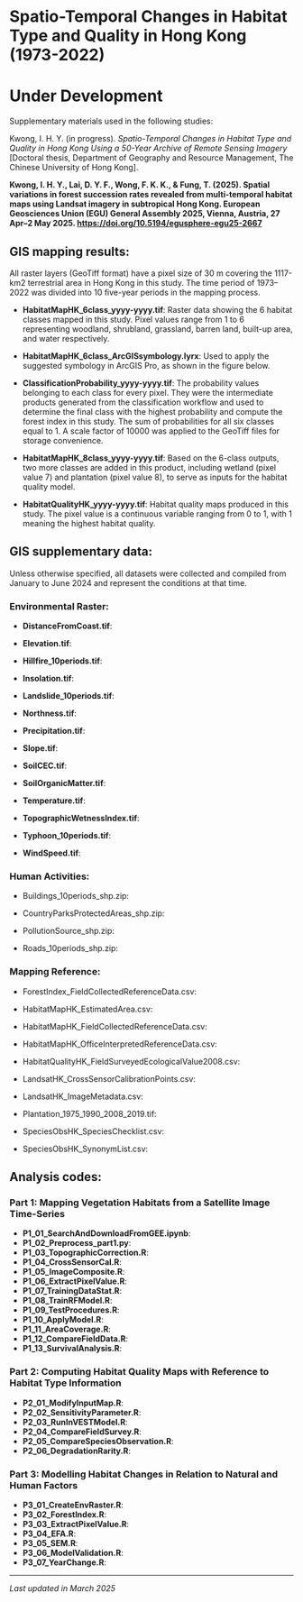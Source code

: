 # Spatio-Temporal Changes in Habitat Type and Quality in Hong Kong (1973-2022)

# Under Development

Supplementary materials used in the following studies:

Kwong, I. H. Y. (in progress). *Spatio-Temporal Changes in Habitat Type and Quality in Hong Kong Using a 50-Year Archive of Remote Sensing Imagery* [Doctoral thesis, Department of Geography and Resource Management, The Chinese University of Hong Kong].

**Kwong, I. H. Y., Lai, D. Y. F., Wong, F. K. K., & Fung, T. (2025). Spatial variations in forest succession rates revealed from multi-temporal habitat maps using Landsat imagery in subtropical Hong Kong. European Geosciences Union (EGU) General Assembly 2025, Vienna, Austria, 27 Apr–2 May 2025. https://doi.org/10.5194/egusphere-egu25-2667**


## GIS mapping results:

All raster layers (GeoTiff format) have a pixel size of 30 m covering the 1117-km2 terrestrial area in Hong Kong in this study. The time period of 1973–2022 was divided into 10 five-year periods in the mapping process.

*   **HabitatMapHK_6class_yyyy-yyyy.tif**: Raster data showing the 6 habitat classes mapped in this study. Pixel values range from 1 to 6 representing woodland, shrubland, grassland, barren land, built-up area, and water respectively.
  
*   **HabitatMapHK_6class_ArcGISsymbology.lyrx**: Used to apply the suggested symbology in ArcGIS Pro, as shown in the figure below.

*   **ClassificationProbability_yyyy-yyyy.tif**: The probability values belonging to each class for every pixel. They were the intermediate products generated from the classification workflow and used to determine the final class with the highest probability and compute the forest index in this study. The sum of probabilities for all six classes equal to 1. A scale factor of 10000 was applied to the GeoTiff files for storage convenience. 

*   **HabitatMapHK_8class_yyyy-yyyy.tif**: Based on the 6-class outputs, two more classes are added in this product, including wetland (pixel value 7) and plantation (pixel value 8), to serve as inputs for the habitat quality model.

*   **HabitatQualityHK_yyyy-yyyy.tif**: Habitat quality maps produced in this study. The pixel value is a continuous variable ranging from 0 to 1, with 1 meaning the highest habitat quality.


## GIS supplementary data:

Unless otherwise specified, all datasets were collected and compiled from January to June 2024 and represent the conditions at that time.

### Environmental Raster:

*   **DistanceFromCoast.tif**: 

*   **Elevation.tif**: 

*   **Hillfire_10periods.tif**: 

*   **Insolation.tif**: 

*   **Landslide_10periods.tif**: 

*   **Northness.tif**: 

*   **Precipitation.tif**: 

*   **Slope.tif**: 

*   **SoilCEC.tif**: 

*   **SoilOrganicMatter.tif**: 

*   **Temperature.tif**: 

*   **TopographicWetnessIndex.tif**: 

*   **Typhoon_10periods.tif**: 

*   **WindSpeed.tif**: 

### Human Activities:

*   Buildings_10periods_shp.zip: 

*   CountryParksProtectedAreas_shp.zip:

*   PollutionSource_shp.zip:

*   Roads_10periods_shp.zip:

### Mapping Reference:

*   ForestIndex_FieldCollectedReferenceData.csv:

*   HabitatMapHK_EstimatedArea.csv:

*   HabitatMapHK_FieldCollectedReferenceData.csv:

*   HabitatMapHK_OfficeInterpretedReferenceData.csv:

*   HabitatQualityHK_FieldSurveyedEcologicalValue2008.csv:

*   LandsatHK_CrossSensorCalibrationPoints.csv:

*   LandsatHK_ImageMetadata.csv:

*   Plantation_1975_1990_2008_2019.tif:

*   SpeciesObsHK_SpeciesChecklist.csv:

*   SpeciesObsHK_SynonymList.csv:


## Analysis codes:

### Part 1: Mapping Vegetation Habitats from a Satellite Image Time-Series

*   **P1_01_SearchAndDownloadFromGEE.ipynb**:
*   **P1_02_Preprocess_part1.py**:
*   **P1_03_TopographicCorrection.R**:
*   **P1_04_CrossSensorCal.R**:
*   **P1_05_ImageComposite.R**:
*   **P1_06_ExtractPixelValue.R**:
*   **P1_07_TrainingDataStat.R**:
*   **P1_08_TrainRFModel.R**:
*   **P1_09_TestProcedures.R**:
*   **P1_10_ApplyModel.R**:
*   **P1_11_AreaCoverage.R**:
*   **P1_12_CompareFieldData.R**:
*   **P1_13_SurvivalAnalysis.R**:

### Part 2: Computing Habitat Quality Maps with Reference to Habitat Type Information

*   **P2_01_ModifyInputMap.R**:
*   **P2_02_SensitivityParameter.R**:
*   **P2_03_RunInVESTModel.R**:
*   **P2_04_CompareFieldSurvey.R**:
*   **P2_05_CompareSpeciesObservation.R**:
*   **P2_06_DegradationRarity.R**:

### Part 3: Modelling Habitat Changes in Relation to Natural and Human Factors

*   **P3_01_CreateEnvRaster.R**:
*   **P3_02_ForestIndex.R**:
*   **P3_03_ExtractPixelValue.R**:
*   **P3_04_EFA.R**:
*   **P3_05_SEM.R**:
*   **P3_06_ModelValidation.R**:
*   **P3_07_YearChange.R**:

---

*Last updated in March 2025*
